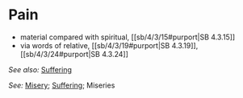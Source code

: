 # Pain

* material compared with spiritual, [[sb/4/3/15#purport|SB 4.3.15]]
* via words of relative, [[sb/4/3/19#purport|SB 4.3.19]], [[sb/4/3/24#purport|SB 4.3.24]]

*See also:* [Suffering](entries/sufferings.md)

*See:* [Misery](entries/miseries.md); [Suffering](entries/sufferings.md); Miseries
